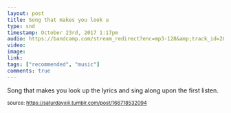```yaml
---
layout: post
title: Song that makes you look u
type: snd
timestamp: October 23rd, 2017 1:17pm
audio: https://bandcamp.com/stream_redirect?enc=mp3-128&amp;track_id=2861756721&amp;ts=1618890940&amp;t=446bc89c61979b040ad147fa62d6702f5e45c846
video: 
image: 
link: 
tags: ["recommended", "music"]
comments: true
---
```


Song that makes you look up the lyrics and sing along upon the first listen.
 
  
<small>source: https://saturdayxiii.tumblr.com/post/166718532094</small>